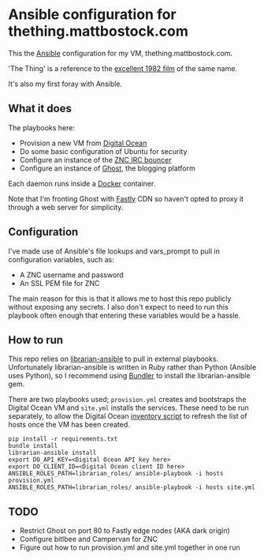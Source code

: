 # Ansible configuration for thething.mattbostock.com

This the [Ansible](http://www.ansible.com/home) configuration for my
VM, thething.mattbostock.com.

'The Thing' is a reference to the [excellent 1982 film](http://www.imdb.com/title/tt0084787/)
of the same name.

It's also my first foray with Ansible.

## What it does

The playbooks here:

- Provision a new VM from [Digital Ocean](https://www.digitalocean.com/)
- Do some basic configuration of Ubuntu for security
- Configure an instance of the [ZNC IRC bouncer](http://wiki.znc.in/ZNC)
- Configure an instance of [Ghost](https://ghost.org/), the blogging
platform

Each daemon runs inside a [Docker](https://www.docker.io/) container.

Note that I'm fronting Ghost with [Fastly](http://www.fastly.com/) CDN
so haven't opted to proxy it through a web server for simplicity.

## Configuration

I've made use of Ansible's file lookups and vars_prompt to pull in
configuration variables, such as:

- A ZNC username and password
- An SSL PEM file for ZNC

The main reason for this is that it allows me to host this repo publicly
without exposing any secrets. I also don't expect to need to run this
playbook often enough that entering these variables would be a hassle.

## How to run

This repo relies on [librarian-ansible](https://github.com/bcoe/librarian-ansible)
to pull in external playbooks. Unfortunately librarian-ansible is
written in Ruby rather than Python (Ansible uses Python), so I recommend
using [Bundler](http://bundler.io/) to install the librarian-ansible
gem.

There are two playbooks used; `provision.yml` creates and bootstraps the
Digital Ocean VM and `site.yml` installs the services. These need to be
run separately, to allow the Digital Ocean [inventory script](hosts/digital_ocean.py)
to refresh the list of hosts once the VM has been created.

```
pip install -r requirements.txt
bundle install
librarian-ansible install
export DO_API_KEY=<Digital Ocean API key here>
export DO_CLIENT_ID=<Digital Ocean client ID here>
ANSIBLE_ROLES_PATH=librarian_roles/ ansible-playbook -i hosts provision.yml
ANSIBLE_ROLES_PATH=librarian_roles/ ansible-playbook -i hosts site.yml
```

## TODO

- Restrict Ghost on port 80 to Fastly edge nodes (AKA dark origin)
- Configure bitlbee and Campervan for ZNC
- Figure out how to run provision.yml and site.yml together in one run
